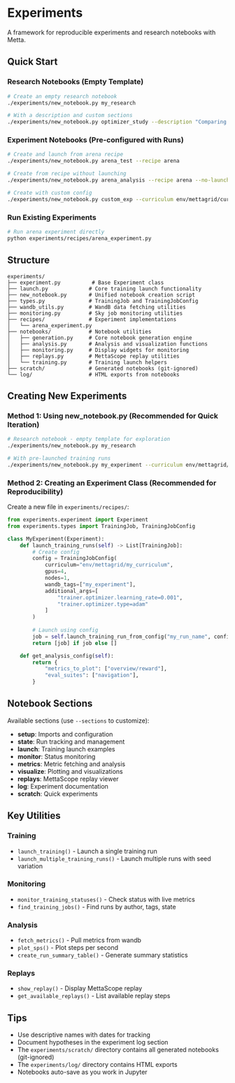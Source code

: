 # Experiments

A framework for reproducible experiments and research notebooks with Metta.

## Quick Start

### Research Notebooks (Empty Template)

```bash
# Create an empty research notebook
./experiments/new_notebook.py my_research

# With a description and custom sections
./experiments/new_notebook.py optimizer_study --description "Comparing optimizers" --sections setup,state,metrics,log
```

### Experiment Notebooks (Pre-configured with Runs)

```bash
# Create and launch from arena recipe
./experiments/new_notebook.py arena_test --recipe arena

# Create from recipe without launching
./experiments/new_notebook.py arena_analysis --recipe arena --no-launch

# Create with custom config
./experiments/new_notebook.py custom_exp --curriculum env/mettagrid/curriculum/test --gpus 2 --tags research,ablation
```

### Run Existing Experiments

```bash
# Run arena experiment directly
python experiments/recipes/arena_experiment.py
```

## Structure

```
experiments/
├── experiment.py          # Base Experiment class
├── launch.py             # Core training launch functionality
├── new_notebook.py       # Unified notebook creation script
├── types.py              # TrainingJob and TrainingJobConfig
├── wandb_utils.py        # WandB data fetching utilities
├── monitoring.py         # Sky job monitoring utilities
├── recipes/              # Experiment implementations
│   └── arena_experiment.py
├── notebooks/            # Notebook utilities
│   ├── generation.py     # Core notebook generation engine
│   ├── analysis.py       # Analysis and visualization functions
│   ├── monitoring.py     # Display widgets for monitoring
│   ├── replays.py        # MettaScope replay utilities
│   └── training.py       # Training launch helpers
├── scratch/              # Generated notebooks (git-ignored)
└── log/                  # HTML exports from notebooks
```

## Creating New Experiments

### Method 1: Using new_notebook.py (Recommended for Quick Iteration)

```bash
# Research notebook - empty template for exploration
./experiments/new_notebook.py my_research

# With pre-launched training runs
./experiments/new_notebook.py my_experiment --curriculum env/mettagrid/curriculum/test --gpus 4
```

### Method 2: Creating an Experiment Class (Recommended for Reproducibility)

Create a new file in `experiments/recipes/`:

```python
from experiments.experiment import Experiment
from experiments.types import TrainingJob, TrainingJobConfig

class MyExperiment(Experiment):
    def launch_training_runs(self) -> List[TrainingJob]:
        # Create config
        config = TrainingJobConfig(
            curriculum="env/mettagrid/my_curriculum",
            gpus=4,
            nodes=1,
            wandb_tags=["my_experiment"],
            additional_args=[
                "trainer.optimizer.learning_rate=0.001",
                "trainer.optimizer.type=adam"
            ]
        )
        
        # Launch using config
        job = self.launch_training_run_from_config("my_run_name", config)
        return [job] if job else []

    def get_analysis_config(self):
        return {
            "metrics_to_plot": ["overview/reward"],
            "eval_suites": ["navigation"],
        }
```

## Notebook Sections

Available sections (use `--sections` to customize):
- **setup**: Imports and configuration
- **state**: Run tracking and management
- **launch**: Training launch examples
- **monitor**: Status monitoring
- **metrics**: Metric fetching and analysis
- **visualize**: Plotting and visualizations
- **replays**: MettaScope replay viewer
- **log**: Experiment documentation
- **scratch**: Quick experiments

## Key Utilities

### Training
- `launch_training()` - Launch a single training run
- `launch_multiple_training_runs()` - Launch multiple runs with seed variation

### Monitoring
- `monitor_training_statuses()` - Check status with live metrics
- `find_training_jobs()` - Find runs by author, tags, state

### Analysis
- `fetch_metrics()` - Pull metrics from wandb
- `plot_sps()` - Plot steps per second
- `create_run_summary_table()` - Generate summary statistics

### Replays
- `show_replay()` - Display MettaScope replay
- `get_available_replays()` - List available replay steps

## Tips

- Use descriptive names with dates for tracking
- Document hypotheses in the experiment log section
- The `experiments/scratch/` directory contains all generated notebooks (git-ignored)
- The `experiments/log/` directory contains HTML exports
- Notebooks auto-save as you work in Jupyter